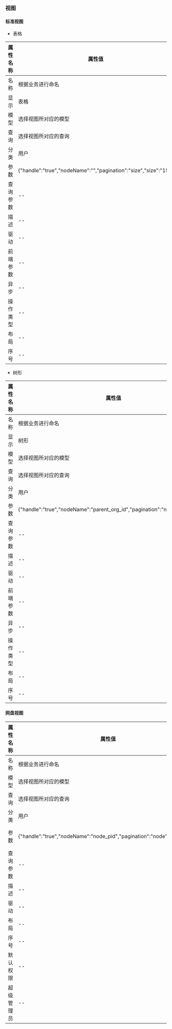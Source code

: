 ### 视图

#### 标准视图

- 表格

属性名称 | 属性值 | 说明
------- | ----- | ---
名称 | 根据业务进行命名 | --
显示 | 表格 | --
模型 | 选择视图所对应的模型 | --
查询 | 选择视图所对应的查询 | -- 
分类 | 用户 | --
参数 | {"handle":"true","nodeName":"","pagination":"size","size":"15"} | --
查询参数 | -- | 若所选择的查询中有参数，则需要配置查询参数，如：{"param":[{"name":"year","value":"${year}"}]}，value可以为固定值，也可以是变量
描述 | -- | --
驱动 | -- | 视图驱动
前端参数 | -- | 归前端使用：如{"detail":{"mode":"page"}}
异步 | -- | --
操作类型 | -- | multiple/single，若对该视图动作可多选时，则选择：multiple，若对该视图动作只有单选时，则选择：single
布局 | -- | --
序号 | -- | --

- 树形

属性名称 | 属性值 | 说明
------- | ----- | ---
名称 | 根据业务进行命名 | --
显示 | 树形 | --
模型 | 选择视图所对应的模型 | --
查询 | 选择视图所对应的查询 | -- 
分类 | 用户 | --
参数 | {"handle":"true","nodeName":"parent_org_id","pagination":"node","size":"15"} | nodeName必须填写正确
查询参数 | -- | 若所选择的查询中有参数，则需要配置查询参数，如：{"param":[{"name":"year","value":"${year}"}]}，value可以为固定值，也可以是变量
描述 | -- | --
驱动 | -- | 视图驱动
前端参数 | -- | 归前端使用：如{"detail":{"mode":"page"}}
异步 | -- | --
操作类型 | -- | multiple/single，若对该视图动作可多选时，则选择：multiple，若对该视图动作只有单选时，则选择：single
布局 | -- | --
序号 | -- | --

#### 网盘视图

属性名称 | 属性值 | 说明
------- | ----- | ---
名称 | 根据业务进行命名 | --
模型 | 选择视图所对应的模型 | --
查询 | 选择视图所对应的查询 | -- 
分类 | 用户 | --
参数 | {"handle":"true","nodeName":"node_pid","pagination":"node","size":"15"} | nodeName必须填写正确
查询参数 | -- | --
描述 | -- | --
驱动 | -- | 视图驱动
布局 | -- | --
序号 | -- | --
默认权限 | -- | 网盘用户默认拥有的权限
超级管理员 | -- | 默认超级管理员

